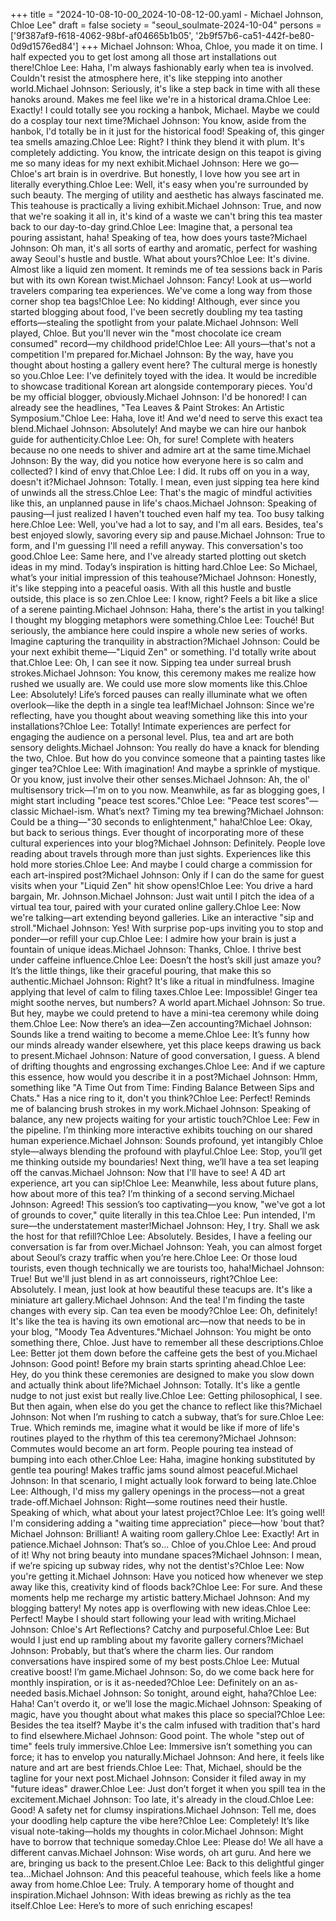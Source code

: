 +++
title = "2024-10-08-10-00_2024-10-08-12-00.yaml - Michael Johnson, Chloe Lee"
draft = false
society = "seoul_soulmate-2024-10-04"
persons = ['9f387af9-f618-4062-98bf-af04665b1b05', '2b9f57b6-ca51-442f-be80-0d9d1576ed84']
+++
Michael Johnson: Whoa, Chloe, you made it on time. I half expected you to get lost among all those art installations out there!Chloe Lee: Haha, I'm always fashionably early when tea is involved. Couldn't resist the atmosphere here, it's like stepping into another world.Michael Johnson: Seriously, it's like a step back in time with all these hanoks around. Makes me feel like we're in a historical drama.Chloe Lee: Exactly! I could totally see you rocking a hanbok, Michael. Maybe we could do a cosplay tour next time?Michael Johnson: You know, aside from the hanbok, I'd totally be in it just for the historical food! Speaking of, this ginger tea smells amazing.Chloe Lee: Right? I think they blend it with plum. It's completely addicting. You know, the intricate design on this teapot is giving me so many ideas for my next exhibit.Michael Johnson: Here we go—Chloe's art brain is in overdrive. But honestly, I love how you see art in literally everything.Chloe Lee: Well, it's easy when you're surrounded by such beauty. The merging of utility and aesthetic has always fascinated me. This teahouse is practically a living exhibit.Michael Johnson: True, and now that we're soaking it all in, it's kind of a waste we can't bring this tea master back to our day-to-day grind.Chloe Lee: Imagine that, a personal tea pouring assistant, haha! Speaking of tea, how does yours taste?Michael Johnson: Oh man, it's all sorts of earthy and aromatic, perfect for washing away Seoul's hustle and bustle. What about yours?Chloe Lee: It's divine. Almost like a liquid zen moment. It reminds me of tea sessions back in Paris but with its own Korean twist.Michael Johnson: Fancy! Look at us—world travelers comparing tea experiences. We've come a long way from those corner shop tea bags!Chloe Lee: No kidding! Although, ever since you started blogging about food, I've been secretly doubling my tea tasting efforts—stealing the spotlight from your palate.Michael Johnson: Well played, Chloe. But you'll never win the "most chocolate ice cream consumed" record—my childhood pride!Chloe Lee: All yours—that's not a competition I'm prepared for.Michael Johnson: By the way, have you thought about hosting a gallery event here? The cultural merge is honestly so you.Chloe Lee: I've definitely toyed with the idea. It would be incredible to showcase traditional Korean art alongside contemporary pieces. You'd be my official blogger, obviously.Michael Johnson: I'd be honored! I can already see the headlines, "Tea Leaves & Paint Strokes: An Artistic Symposium."Chloe Lee: Haha, love it! And we'd need to serve this exact tea blend.Michael Johnson: Absolutely! And maybe we can hire our hanbok guide for authenticity.Chloe Lee: Oh, for sure! Complete with heaters because no one needs to shiver and admire art at the same time.Michael Johnson: By the way, did you notice how everyone here is so calm and collected? I kind of envy that.Chloe Lee: I did. It rubs off on you in a way, doesn't it?Michael Johnson: Totally. I mean, even just sipping tea here kind of unwinds all the stress.Chloe Lee: That's the magic of mindful activities like this, an unplanned pause in life's chaos.Michael Johnson: Speaking of pausing—I just realized I haven't touched even half my tea. Too busy talking here.Chloe Lee: Well, you've had a lot to say, and I'm all ears. Besides, tea's best enjoyed slowly, savoring every sip and pause.Michael Johnson: True to form, and I'm guessing I'll need a refill anyway. This conversation's too good.Chloe Lee: Same here, and I've already started plotting out sketch ideas in my mind. Today’s inspiration is hitting hard.Chloe Lee: So Michael, what’s your initial impression of this teahouse?Michael Johnson: Honestly, it's like stepping into a peaceful oasis. With all this hustle and bustle outside, this place is so zen.Chloe Lee: I know, right? Feels a bit like a slice of a serene painting.Michael Johnson: Haha, there's the artist in you talking! I thought my blogging metaphors were something.Chloe Lee: Touché! But seriously, the ambiance here could inspire a whole new series of works. Imagine capturing the tranquility in abstraction?Michael Johnson: Could be your next exhibit theme—"Liquid Zen" or something. I'd totally write about that.Chloe Lee: Oh, I can see it now. Sipping tea under surreal brush strokes.Michael Johnson: You know, this ceremony makes me realize how rushed we usually are. We could use more slow moments like this.Chloe Lee: Absolutely! Life’s forced pauses can really illuminate what we often overlook—like the depth in a single tea leaf!Michael Johnson: Since we're reflecting, have you thought about weaving something like this into your installations?Chloe Lee: Totally! Intimate experiences are perfect for engaging the audience on a personal level. Plus, tea and art are both sensory delights.Michael Johnson: You really do have a knack for blending the two, Chloe. But how do you convince someone that a painting tastes like ginger tea?Chloe Lee: With imagination! And maybe a sprinkle of mystique. Or you know, just involve their other senses.Michael Johnson: Ah, the ol' multisensory trick—I'm on to you now. Meanwhile, as far as blogging goes, I might start including "peace test scores."Chloe Lee: "Peace test scores"—classic Michael-ism. What’s next? Timing my tea brewing?Michael Johnson: Could be a thing—"30 seconds to enlightenment," haha!Chloe Lee: Okay, but back to serious things. Ever thought of incorporating more of these cultural experiences into your blog?Michael Johnson: Definitely. People love reading about travels through more than just sights. Experiences like this hold more stories.Chloe Lee: And maybe I could charge a commission for each art-inspired post?Michael Johnson: Only if I can do the same for guest visits when your "Liquid Zen" hit show opens!Chloe Lee: You drive a hard bargain, Mr. Johnson.Michael Johnson: Just wait until I pitch the idea of a virtual tea tour, paired with your curated online gallery.Chloe Lee: Now we're talking—art extending beyond galleries. Like an interactive "sip and stroll."Michael Johnson: Yes! With surprise pop-ups inviting you to stop and ponder—or refill your cup.Chloe Lee: I admire how your brain is just a fountain of unique ideas.Michael Johnson: Thanks, Chloe. I thrive best under caffeine influence.Chloe Lee: Doesn’t the host’s skill just amaze you? It’s the little things, like their graceful pouring, that make this so authentic.Michael Johnson: Right? It's like a ritual in mindfulness. Imagine applying that level of calm to filing taxes.Chloe Lee: Impossible! Ginger tea might soothe nerves, but numbers? A world apart.Michael Johnson: So true. But hey, maybe we could pretend to have a mini-tea ceremony while doing them.Chloe Lee: Now there’s an idea—Zen accounting?Michael Johnson: Sounds like a trend waiting to become a meme.Chloe Lee: It’s funny how our minds already wander elsewhere, yet this place keeps drawing us back to present.Michael Johnson: Nature of good conversation, I guess. A blend of drifting thoughts and engrossing exchanges.Chloe Lee: And if we capture this essence, how would you describe it in a post?Michael Johnson: Hmm, something like "A Time Out from Time: Finding Balance Between Sips and Chats." Has a nice ring to it, don't you think?Chloe Lee: Perfect! Reminds me of balancing brush strokes in my work.Michael Johnson: Speaking of balance, any new projects waiting for your artistic touch?Chloe Lee: Few in the pipeline. I’m thinking more interactive exhibits touching on our shared human experience.Michael Johnson: Sounds profound, yet intangibly Chloe style—always blending the profound with playful.Chloe Lee: Stop, you’ll get me thinking outside my boundaries! Next thing, we’ll have a tea set leaping off the canvas.Michael Johnson: Now that I'll have to see! A 4D art experience, art you can sip!Chloe Lee: Meanwhile, less about future plans, how about more of this tea? I’m thinking of a second serving.Michael Johnson: Agreed! This session’s too captivating—you know, "we've got a lot of grounds to cover," quite literally in this tea.Chloe Lee: Pun intended, I'm sure—the understatement master!Michael Johnson: Hey, I try. Shall we ask the host for that refill?Chloe Lee: Absolutely. Besides, I have a feeling our conversation is far from over.Michael Johnson: Yeah, you can almost forget about Seoul’s crazy traffic when you’re here.Chloe Lee: Or those loud tourists, even though technically we are tourists too, haha!Michael Johnson: True! But we'll just blend in as art connoisseurs, right?Chloe Lee: Absolutely. I mean, just look at how beautiful these teacups are. It's like a miniature art gallery.Michael Johnson: And the tea! I'm finding the taste changes with every sip. Can tea even be moody?Chloe Lee: Oh, definitely! It's like the tea is having its own emotional arc—now that needs to be in your blog, "Moody Tea Adventures."Michael Johnson: You might be onto something there, Chloe. Just have to remember all these descriptions.Chloe Lee: Better jot them down before the caffeine gets the best of you.Michael Johnson: Good point! Before my brain starts sprinting ahead.Chloe Lee: Hey, do you think these ceremonies are designed to make you slow down and actually think about life?Michael Johnson: Totally. It's like a gentle nudge to not just exist but really live.Chloe Lee: Getting philosophical, I see. But then again, when else do you get the chance to reflect like this?Michael Johnson: Not when I’m rushing to catch a subway, that’s for sure.Chloe Lee: True. Which reminds me, imagine what it would be like if more of life's routines played to the rhythm of this tea ceremony?Michael Johnson: Commutes would become an art form. People pouring tea instead of bumping into each other.Chloe Lee: Haha, imagine honking substituted by gentle tea pouring! Makes traffic jams sound almost peaceful.Michael Johnson: In that scenario, I might actually look forward to being late.Chloe Lee: Although, I'd miss my gallery openings in the process—not a great trade-off.Michael Johnson: Right—some routines need their hustle. Speaking of which, what about your latest project?Chloe Lee: It’s going well! I'm considering adding a "waiting time appreciation" piece—how 'bout that?Michael Johnson: Brilliant! A waiting room gallery.Chloe Lee: Exactly! Art in patience.Michael Johnson: That’s so... Chloe of you.Chloe Lee: And proud of it! Why not bring beauty into mundane spaces?Michael Johnson: I mean, if we’re spicing up subway rides, why not the dentist's?Chloe Lee: Now you're getting it.Michael Johnson: Have you noticed how whenever we step away like this, creativity kind of floods back?Chloe Lee: For sure. And these moments help me recharge my artistic battery.Michael Johnson: And my blogging battery! My notes app is overflowing with new ideas.Chloe Lee: Perfect! Maybe I should start following your lead with writing.Michael Johnson: Chloe's Art Reflections? Catchy and purposeful.Chloe Lee: But would I just end up rambling about my favorite gallery corners?Michael Johnson: Probably, but that’s where the charm lies. Our random conversations have inspired some of my best posts.Chloe Lee: Mutual creative boost! I’m game.Michael Johnson: So, do we come back here for monthly inspiration, or is it as-needed?Chloe Lee: Definitely on an as-needed basis.Michael Johnson: So tonight, around eight, haha?Chloe Lee: Haha! Can't overdo it, or we’ll lose the magic.Michael Johnson: Speaking of magic, have you thought about what makes this place so special?Chloe Lee: Besides the tea itself? Maybe it's the calm infused with tradition that's hard to find elsewhere.Michael Johnson: Good point. The whole "step out of time" feels truly immersive.Chloe Lee: Immersive isn’t something you can force; it has to envelop you naturally.Michael Johnson: And here, it feels like nature and art are best friends.Chloe Lee: That, Michael, should be the tagline for your next post.Michael Johnson: Consider it filed away in my "future ideas" drawer.Chloe Lee: Just don’t forget it when you spill tea in the excitement.Michael Johnson: Too late, it's already in the cloud.Chloe Lee: Good! A safety net for clumsy inspirations.Michael Johnson: Tell me, does your doodling help capture the vibe here?Chloe Lee: Completely! It’s like visual note-taking—holds my thoughts in color.Michael Johnson: Might have to borrow that technique someday.Chloe Lee: Please do! We all have a different canvas.Michael Johnson: Wise words, oh art guru. And here we are, bringing us back to the present.Chloe Lee: Back to this delightful ginger tea...Michael Johnson: And this peaceful teahouse, which feels like a home away from home.Chloe Lee: Truly. A temporary home of thought and inspiration.Michael Johnson: With ideas brewing as richly as the tea itself.Chloe Lee: Here’s to more of such enriching escapes!